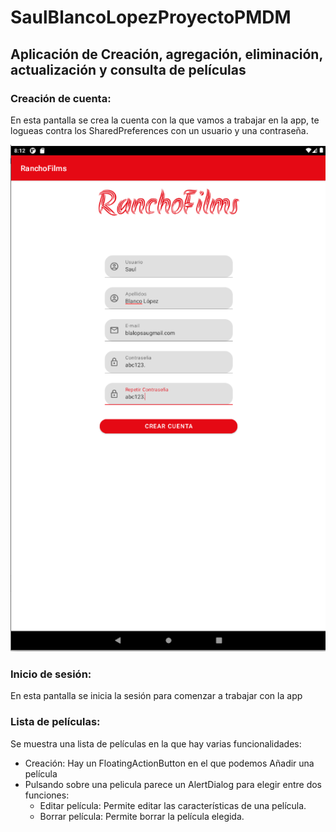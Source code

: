 # SaulBlancoLopezProyectoPMDM
## Aplicación de Creación, agregación, eliminación, actualización y consulta de películas

### Creación de cuenta:
En esta pantalla se crea la cuenta con la que vamos a trabajar en la app, te logueas contra los SharedPreferences con un usuario y una contraseña.

![Pantalla login](imagenes/img.png)

### Inicio de sesión:
En esta pantalla se inicia la sesión para comenzar a trabajar con la app

### Lista de películas:
Se muestra una lista de películas en la que hay varias funcionalidades:

- Creación: Hay un FloatingActionButton en el que podemos Añadir una película
- Pulsando sobre una pelicula parece un AlertDialog para elegir entre dos funciones:
    - Editar película: Permite editar las características de una película.
    - Borrar película: Permite borrar la película elegida.

